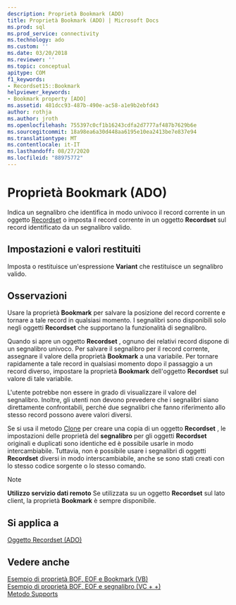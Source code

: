 ```yaml
---
description: Proprietà Bookmark (ADO)
title: Proprietà Bookmark (ADO) | Microsoft Docs
ms.prod: sql
ms.prod_service: connectivity
ms.technology: ado
ms.custom: ''
ms.date: 03/20/2018
ms.reviewer: ''
ms.topic: conceptual
apitype: COM
f1_keywords:
- Recordset15::Bookmark
helpviewer_keywords:
- Bookmark property [ADO]
ms.assetid: 481dcc93-487b-490e-ac58-a1e9b2ebfd43
author: rothja
ms.author: jroth
ms.openlocfilehash: 755397c0cf1b16243cdfa2d7777af487b7629b6e
ms.sourcegitcommit: 18a98ea6a30d448aa6195e10ea2413be7e837e94
ms.translationtype: MT
ms.contentlocale: it-IT
ms.lasthandoff: 08/27/2020
ms.locfileid: "88975772"
---
```

# <a name="bookmark-property-ado"></a>Proprietà Bookmark (ADO)
Indica un segnalibro che identifica in modo univoco il record corrente in un oggetto [Recordset](./recordset-object-ado.md) o imposta il record corrente in un oggetto **Recordset** sul record identificato da un segnalibro valido.  
  
## <a name="settings-and-return-values"></a>Impostazioni e valori restituiti  
 Imposta o restituisce un'espressione **Variant** che restituisce un segnalibro valido.  
  
## <a name="remarks"></a>Osservazioni  
 Usare la proprietà **Bookmark** per salvare la posizione del record corrente e tornare a tale record in qualsiasi momento. I segnalibri sono disponibili solo negli oggetti **Recordset** che supportano la funzionalità di segnalibro.  
  
 Quando si apre un oggetto **Recordset** , ognuno dei relativi record dispone di un segnalibro univoco. Per salvare il segnalibro per il record corrente, assegnare il valore della proprietà **Bookmark** a una variabile. Per tornare rapidamente a tale record in qualsiasi momento dopo il passaggio a un record diverso, impostare la proprietà **Bookmark** dell'oggetto **Recordset** sul valore di tale variabile.  
  
 L'utente potrebbe non essere in grado di visualizzare il valore del segnalibro. Inoltre, gli utenti non devono prevedere che i segnalibri siano direttamente confrontabili, perché due segnalibri che fanno riferimento allo stesso record possono avere valori diversi.  
  
 Se si usa il metodo [Clone](./clone-method-ado.md) per creare una copia di un oggetto **Recordset** , le impostazioni delle proprietà del **segnalibro** per gli oggetti **Recordset** originali e duplicati sono identiche ed è possibile usarle in modo intercambiabile. Tuttavia, non è possibile usare i segnalibri di oggetti **Recordset** diversi in modo interscambiabile, anche se sono stati creati con lo stesso codice sorgente o lo stesso comando.  
  
> [!NOTE]
>  **Utilizzo servizio dati remoto** Se utilizzata su un oggetto **Recordset** sul lato client, la proprietà **Bookmark** è sempre disponibile.  
  
## <a name="applies-to"></a>Si applica a  
 [Oggetto Recordset (ADO)](./recordset-object-ado.md)  
  
## <a name="see-also"></a>Vedere anche  
 [Esempio di proprietà BOF, EOF e Bookmark (VB)](./bof-eof-and-bookmark-properties-example-vb.md)   
 [Esempio di proprietà BOF, EOF e segnalibro (VC + +)](./bof-eof-and-bookmark-properties-example-vc.md)   
 [Metodo Supports](./supports-method.md)